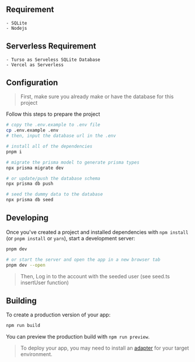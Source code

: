 ## Requirement
    - SQLite
    - Nodejs

## Serverless Requirement
    - Turso as Serveless SQLite Database
    - Vercel as Serverless
  
## Configuration
> First, make sure you already make or have the database for this project

Follow this steps to prepare the project

```bash
# copy the .env.example to .env file
cp .env.example .env
# then, input the database url in the .env

# install all of the dependencies
pnpm i

# migrate the prisma model to generate prisma types
npx prisma migrate dev

# or update/push the database schema
npx prisma db push

# seed the dummy data to the database
npx prisma db seed
```

## Developing

Once you've created a project and installed dependencies with `npm install` (or `pnpm install` or `yarn`), start a development server:

```bash
pnpm dev

# or start the server and open the app in a new browser tab
pnpm dev --open
```
> Then, Log in to the account with the seeded user (see seed.ts insertUser function)


## Building

To create a production version of your app:

```bash
npm run build
```

You can preview the production build with `npm run preview`.

> To deploy your app, you may need to install an [adapter](https://kit.svelte.dev/docs/adapters) for your target environment.
